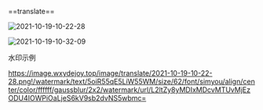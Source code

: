 ==translate==

![2021-10-19-10-22-28](https://image.wxydejoy.top/image/translate/2021-10-19-10-22-28.png)

![2021-10-19-10-32-09](https://image.wxydejoy.top/image/translate/2021-10-19-10-32-09.png)


水印示例

https://image.wxydejoy.top/image/translate/2021-10-19-10-22-28.png!/watermark/text/5oiR55qE5LiW55WM/size/62/font/simyou/align/center/color/ffffff/gaussblur/2x2/watermark/url/L2ltZy8yMDIxMDcvMTUvMjEzODU4IOWPiOaLjeS6kV9sb2dvNS5wbmc=
